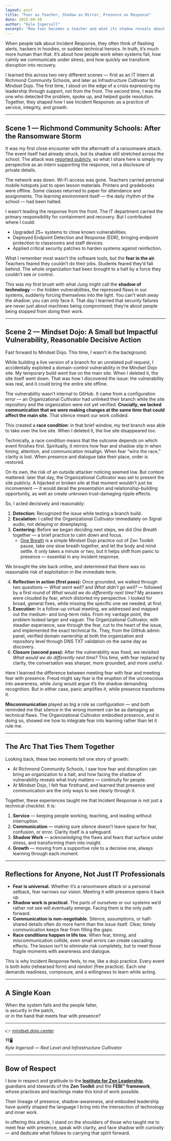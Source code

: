 ```yaml
---
layout: post
title: "Fear as Teacher, Shadow as Mirror, Presence as Response"
date: 2025-09-30
author: "Kyle Ingersoll"
excerpt: "How fear becomes a teacher and what its shadow reveals about presence and response."
---
```


When people talk about Incident Response, they often think of flashing alerts, hackers in hoodies, or sudden technical heroics. In truth, it’s much more human than that. It’s about how people work when systems fail, how calmly we communicate under stress, and how quickly we transform disruption into recovery.

I learned this across two very different scenes — first as an IT Intern at Richmond Community Schools, and later as Infrastructure Cultivator for Mindset Dojo. The first time, I stood on the edge of a crisis expressing my leadership through support, not from the front. The second time, I was the one who detected the problem, spoke up, and helped guide resolution. Together, they shaped how I see Incident Response: as a practice of service, integrity, and growth.

---

## Scene 1 — Richmond Community Schools: After the Ransomware Storm

It was my first close encounter with the aftermath of a ransomware attack. The event itself had already struck, but its shadow still stretched across the school. The attack was [reported publicly](https://www.pal-item.com/story/news/local/2024/09/27/richmond-community-schools-targeted-in-ransomware-attack-student-information-compromised/75345295007/), so what I share here is simply my perspective as an intern supporting the response, not a disclosure of private details.

The network was down. Wi-Fi access was gone. Teachers carried personal mobile hotspots just to open lesson materials. Printers and gradebooks were offline. Some classes returned to paper for attendance and assignments. The learning environment itself — the daily rhythm of the school — had been halted.

I wasn’t leading the response from the front. The IT department carried the primary responsibility for containment and recovery. But I contributed where I could:

- Upgraded 25+ systems to close known vulnerabilities.  
- Deployed Endpoint Detection and Response (EDR), bringing endpoint protection to classrooms and staff devices.  
- Applied critical security patches to harden systems against reinfection.  

What I remember most wasn’t the software tools, but the **fear in the air**. Teachers feared they couldn’t do their jobs. Students feared they’d fall behind. The whole organization had been brought to a halt by a force they couldn’t see or control.

This was my first brush with what Jung might call the **shadow of technology** — the hidden vulnerabilities, the repressed flaws in our systems, suddenly forcing themselves into the light. You can’t wish away the shadow; you can only face it. That day I learned that security failures are never just about machines being compromised; they’re about people being stopped from doing their work.

---

## Scene 2 — Mindset Dojo: A Small but Impactful Vulnerability, Reasonable Decisive Action

Fast forward to Mindset Dojo. This time, I wasn’t in the background.

While building a live version of a branch for an unrelated pull request, I accidentally exploited a domain-control vulnerability in the Mindset Dojo site. My temporary build went live on the main site. When I deleted it, the site itself went down. That was how I discovered the issue: the vulnerability was real, and it could bring the entire site offline.

The vulnerability wasn’t internal to GitHub. It came from a configuration error — an Organizational Cultivator had unlinked their branch while the site repository and the organization were not yet verified. **Crucially, we lacked communication that we were making changes at the same time that could affect the main site.** That silence meant our work collided.

This created a **race condition**: in that brief window, my test branch was able to take over the live site. When I deleted it, the live site disappeared too.

Technically, a race condition means that the outcome depends on which event finishes first. Spiritually, it mirrors how fear and shadow slip in when timing, attention, and communication misalign. When fear “wins the race,” clarity is lost. When presence and dialogue take their place, order is restored.

On its own, the risk of an outside attacker noticing seemed low. But context mattered: later that day, the Organizational Cultivator was set to present the site publicly. A hijacked or broken site at that moment wouldn’t just be inconvenient — it would derail the presentation and relationship-building opportunity, as well as create unknown trust-damaging ripple effects.

So, I acted decisively and reasonably:

1. **Detection:** Recognized the issue while testing a branch build.  
2. **Escalation:** I called the Organizational Cultivator immediately on Signal audio, not delaying or downplaying.  
3. **Centering:** Before we began deciding next steps, we did *One Breath* together — a brief practice to calm down and focus.  
   - [One Breath](https://vimeo.com/944618879/47e96945a4) is a simple Mindset Dojo practice out of Zen Toolkit: pause, take one slow breath together, and let the body and mind settle. It only takes a minute or two, but it helps shift from panic to presence — essential in any incident response.  

We brought the site back online, and determined that there was no reasonable risk of exploitation in the immediate term.

4. **Reflection in action (first pass):** Once grounded, we walked through two questions — *What went well?* and *What didn’t go well?* — followed by a first round of *What would we do differently next time?* My answers were clouded by fear, which distorted my perspective. I looked for broad, general fixes, while missing the specific one we needed, at first.  
5. **Execution:** In a follow-up virtual meeting, we addressed and mapped out the medium- and long-term risks. From my vantage point, the problem looked larger and vaguer. The Organizational Cultivator, with steadier experience, saw through the fear, cut to the heart of the issue, and implemented the exact technical fix. They, from the GitHub admin panel, verified domain ownership at both the organization and repository level through DNS TXT validation on the same day as discovery.  
6. **Closure (second pass):** After the vulnerability was fixed, we revisited *What would we do differently next time?* This time, with fear replaced by clarity, the conversation was sharper, more grounded, and more useful.  

Here I learned the difference between meeting fear with fear and meeting fear with presence. Freud might say fear is the eruption of the unconscious into awareness, while Jung would argue it’s the shadow demanding recognition. But in either case, panic amplifies it, while presence transforms it.

**Miscommunication** played as big a role as configuration — and both reminded me that silence in the wrong moment can be as damaging as technical flaws. The Organizational Cultivator embodied presence, and in doing so, showed me how to integrate fear into learning rather than let it rule me.

---

## The Arc That Ties Them Together

Looking back, these two moments tell one story of growth:

- At Richmond Community Schools, I saw how fear and disruption can bring an organization to a halt, and how facing the shadow of vulnerability reveals what truly matters — continuity for people.  
- At Mindset Dojo, I felt fear firsthand, and learned that presence and communication are the only ways to see clearly through it.  

Together, these experiences taught me that Incident Response is not just a technical checklist. It is:

1. **Service** — keeping people working, teaching, and leading without interruption.  
2. **Communication** — making sure silence doesn’t leave space for fear, confusion, or error. Clarity itself is a safeguard.  
3. **Shadow Work** — acknowledging the flaws and fears that surface under stress, and transforming them into insight.  
4. **Growth** — moving from a supportive role to a decisive one, always learning through each moment.  

---

## Reflections for Anyone, Not Just IT Professionals

- **Fear is universal.** Whether it’s a ransomware attack or a personal setback, fear narrows our vision. Meeting it with presence opens it back up.  
- **Shadow work is practical.** The parts of ourselves or our systems we’d rather not see will eventually emerge. Facing them is the only path forward.  
- **Communication is non-negotiable.** Silence, assumptions, or half-shared details often do more harm than the issue itself. Clear, timely communication keeps fear from filling the gaps.  
- **Race conditions happen in life too.** When fear, timing, and miscommunication collide, even small errors can create cascading effects. The lesson isn’t to eliminate risk completely, but to meet those fragile moments with awareness and dialogue.  

This is why Incident Response feels, to me, like a dojo practice. Every event is both *kata* (rehearsed form) and *randori* (free practice). Each one demands readiness, composure, and a willingness to learn while acting.

---

## A Single Koan

When the system fails and the people falter,  
is security in the patch,  
or in the hand that meets fear with presence?  

---

👉 [mindset.dojo.center](https://mindset.dojo.center)  
⛩️🖥️  
*Kyle Ingersoll — Red Level and Infrastructure Cultivator*

---

## Bow of Respect

I bow in respect and gratitude to the [**Institute for Zen Leadership**](https://zenleader.global/), guardians and stewards of the **Zen Toolkit** and the **FEBI™ framework**, whose practices and teachings make this kind of work possible.

Their lineage of presence, shadow-awareness, and embodied leadership have quietly shaped the language I bring into the intersection of technology and inner work.

In offering this article, I stand on the shoulders of those who taught me to meet fear with presence, speak with clarity, and face shadow with curiosity — and dedicate what follows to carrying that spirit forward.
